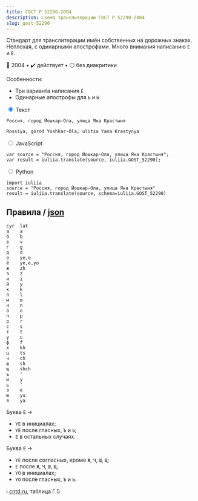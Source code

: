```yaml
---
title: ГОСТ Р 52290-2004
description: Схема транслитерации ГОСТ Р 52290-2004
slug: gost-52290
---
```


Стандарт для транслитерации имён собственных на дорожных знаках. Неплохая, с одинарными апострофами. Много внимания написанию `Е` и `Ё`.

📅 2004 • ✔️ действует • ⚪ без диакритики

Особенности:

-   Три варианта написания `Ё`
-   Одинарные апострофы для `Ь` и `Ы`

<div class="tabs">
<input name="tabs" type="radio" id="text" checked="checked" class="input"/>
<label for="text" class="label"><span>Текст</span></label>
<div class="panel pre-group">

<pre data-ref="source" contenteditable="true" class="editable"><code>Россия, город Йошкар-Ола, улица Яна Крастыня</code></pre>
<pre data-ref="target" data-schema="gost_52290"><code>Rossiya, gorod Yoshkar-Ola, ulitsa Yana Krastynya</code></pre>
</div>

<input name="tabs" type="radio" id="js" class="input"/>
<label for="js" class="label"><span>JavaScript</span></label>
<pre class="panel"><code>var source = "Россия, город Йошкар-Ола, улица Яна Крастыня";
var result = iuliia.translate(source, iuliia.GOST_52290);</code></pre>

<input name="tabs" type="radio" id="python" class="input"/>
<label for="python" class="label"><span>Python</span></label>
<pre class="panel"><code>import iuliia
source = "Россия, город Йошкар-Ола, улица Яна Крастыня"
result = iuliia.translate(source, schema=iuliia.GOST_52290)</code></pre>
</div>

## Правила / [json](https://github.com/nalgeon/iuliia/blob/master/gost_52290.json)

```
cyr  lat
а    a
б    b
в    v
г    g
д    d
е    ye,e
ё    ye,e,yo
ж    zh
з    z
и    i
й    y
к    k
л    l
м    m
н    n
о    o
п    p
р    r
с    s
т    t
у    u
ф    f
х    kh
ц    ts
ч    ch
ш    sh
щ    shch
ъ    '
ы    y
ь    '
э    e
ю    yu
я    ya
```

Буква `Е` →

-   `YE` в инициалах;
-   `YE` после гласных, `Ъ` и `Ь`;
-   `E` в остальных случаях.

Буква `Ё` →

-   `YE` после согласных, кроме `Ж`, `Ч`, `Ш`, `Щ`;
-   `E` после `Ж`, `Ч`, `Ш`, `Щ`;
-   `YO` в инициалах;
-   `YO` после гласных, `Ъ` и `Ь`.

ℹ️ [cntd.ru](http://docs.cntd.ru/document/1200038802), таблица Г.5
